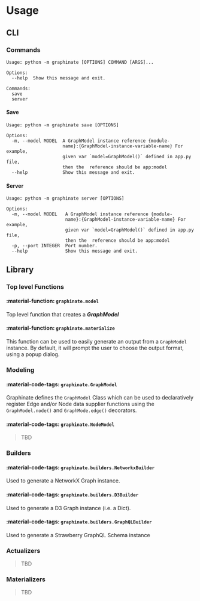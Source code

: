 # Usage

## CLI

### Commands

``` shell
Usage: python -m graphinate [OPTIONS] COMMAND [ARGS]...

Options:
  --help  Show this message and exit.

Commands:
  save
  server
```

#### Save

``` shell
Usage: python -m graphinate save [OPTIONS]

Options:
  -m, --model MODEL  A GraphModel instance reference {module-
                     name}:{GraphModel-instance-variable-name} For example,
                     given var `model=GraphModel()` defined in app.py file,
                     then the  reference should be app:model
  --help             Show this message and exit.
```

#### Server

``` shell
Usage: python -m graphinate server [OPTIONS]

Options:
  -m, --model MODEL   A GraphModel instance reference {module-
                      name}:{GraphModel-instance-variable-name} For example,
                      given var `model=GraphModel()` defined in app.py file,
                      then the  reference should be app:model
  -p, --port INTEGER  Port number.
  --help              Show this message and exit.
```

## Library

### Top level Functions

#### :material-function: `graphinate.model`

Top level function that creates a _**GraphModel**_

#### :material-function: `graphinate.materialize`

This function can be used to easily generate an output from a `GraphModel` instance.
By default, it will prompt the user to choose the output format, using a popup dialog.

### Modeling

#### :material-code-tags: `graphinate.GraphModel`

Graphinate defines the `GraphModel` Class which can be used to declaratively register Edge and/or Node data
supplier functions using the `GraphModel.node()` and `GraphMode.edge()` decorators.

#### :material-code-tags: `graphinate.NodeModel`

> TBD

### Builders

#### :material-code-tags: `graphinate.builders.NetworkxBuilder`

Used to generate a NetworkX Graph instance.

#### :material-code-tags: `graphinate.builders.D3Builder`

Used to generate a D3 Graph instance (i.e. a Dict).

#### :material-code-tags: `graphinate.builders.GraphQLBuilder`

Used to generate a Strawberry GraphQL Schema instance

### Actualizers

> TBD

### Materializers

> TBD